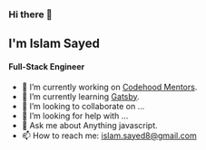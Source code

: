### Hi there 👋
## I'm Islam Sayed
#### Full-Stack Engineer

- 🔭 I’m currently working on [Codehood Mentors](https://github.com/codehood-org/mentors-website).
- 🌱 I’m currently learning [Gatsby](https://www.gatsbyjs.com/).
- 👯 I’m looking to collaborate on ...
- 🤔 I’m looking for help with ...
- 💬 Ask me about Anything javascript.
- 📫 How to reach me: islam.sayed8@gmail.com  

